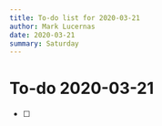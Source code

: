```yaml
---
title: To-do list for 2020-03-21
author: Mark Lucernas
date: 2020-03-21
summary: Saturday
---
```



# To-do 2020-03-21

- [ ] 


